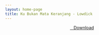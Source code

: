 ```yaml
---
layout: home-page
title: Ku Bukan Mata Keranjang - Lowdick
---
```


<center>
<a href="https://drive.google.com/uc?authuser=0&id=18_gdICTIJzSxHMtBxJqmnd42GjfnEwiZ&export=download" ><i class="fa fa-caret-down" aria-hidden="true"></i>&nbsp; &nbsp;Download</a>
</center>
